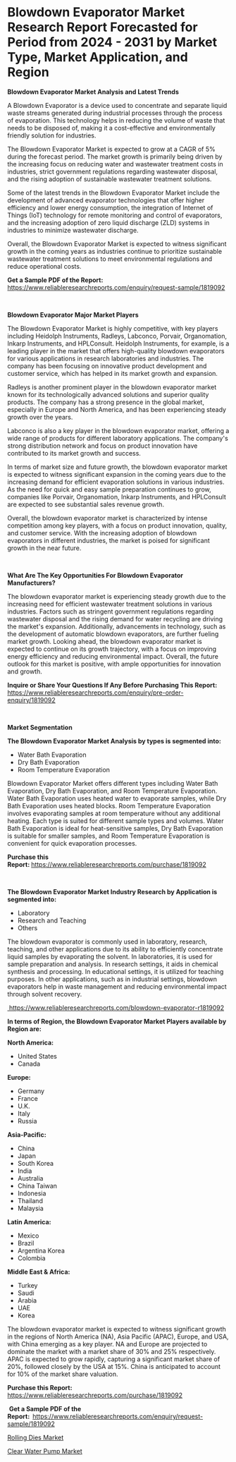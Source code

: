 <p><h1>Blowdown Evaporator Market Research Report Forecasted for Period from 2024 -  2031 by Market Type, Market Application, and Region</h1></p><p><strong>Blowdown Evaporator Market Analysis and Latest Trends</strong></p>
<p><p>A Blowdown Evaporator is a device used to concentrate and separate liquid waste streams generated during industrial processes through the process of evaporation. This technology helps in reducing the volume of waste that needs to be disposed of, making it a cost-effective and environmentally friendly solution for industries.</p><p>The Blowdown Evaporator Market is expected to grow at a CAGR of 5% during the forecast period. The market growth is primarily being driven by the increasing focus on reducing water and wastewater treatment costs in industries, strict government regulations regarding wastewater disposal, and the rising adoption of sustainable wastewater treatment solutions.</p><p>Some of the latest trends in the Blowdown Evaporator Market include the development of advanced evaporator technologies that offer higher efficiency and lower energy consumption, the integration of Internet of Things (IoT) technology for remote monitoring and control of evaporators, and the increasing adoption of zero liquid discharge (ZLD) systems in industries to minimize wastewater discharge.</p><p>Overall, the Blowdown Evaporator Market is expected to witness significant growth in the coming years as industries continue to prioritize sustainable wastewater treatment solutions to meet environmental regulations and reduce operational costs.</p></p>
<p><strong>Get a Sample PDF of the Report:&nbsp;</strong> <a href="https://www.reliableresearchreports.com/enquiry/request-sample/1819092">https://www.reliableresearchreports.com/enquiry/request-sample/1819092</a></p>
<p>&nbsp;</p>
<p><strong>Blowdown Evaporator Major Market Players</strong></p>
<p><p>The Blowdown Evaporator Market is highly competitive, with key players including Heidolph Instruments, Radleys, Labconco, Porvair, Organomation, Inkarp Instruments, and HPLConsult. Heidolph Instruments, for example, is a leading player in the market that offers high-quality blowdown evaporators for various applications in research laboratories and industries. The company has been focusing on innovative product development and customer service, which has helped in its market growth and expansion. </p><p>Radleys is another prominent player in the blowdown evaporator market known for its technologically advanced solutions and superior quality products. The company has a strong presence in the global market, especially in Europe and North America, and has been experiencing steady growth over the years.</p><p>Labconco is also a key player in the blowdown evaporator market, offering a wide range of products for different laboratory applications. The company's strong distribution network and focus on product innovation have contributed to its market growth and success.</p><p>In terms of market size and future growth, the blowdown evaporator market is expected to witness significant expansion in the coming years due to the increasing demand for efficient evaporation solutions in various industries. As the need for quick and easy sample preparation continues to grow, companies like Porvair, Organomation, Inkarp Instruments, and HPLConsult are expected to see substantial sales revenue growth.</p><p>Overall, the blowdown evaporator market is characterized by intense competition among key players, with a focus on product innovation, quality, and customer service. With the increasing adoption of blowdown evaporators in different industries, the market is poised for significant growth in the near future.</p></p>
<p>&nbsp;</p>
<p><strong>What Are The Key Opportunities For Blowdown Evaporator Manufacturers?</strong></p>
<p><p>The blowdown evaporator market is experiencing steady growth due to the increasing need for efficient wastewater treatment solutions in various industries. Factors such as stringent government regulations regarding wastewater disposal and the rising demand for water recycling are driving the market's expansion. Additionally, advancements in technology, such as the development of automatic blowdown evaporators, are further fueling market growth. Looking ahead, the blowdown evaporator market is expected to continue on its growth trajectory, with a focus on improving energy efficiency and reducing environmental impact. Overall, the future outlook for this market is positive, with ample opportunities for innovation and growth.</p></p>
<p><strong>Inquire or Share Your Questions If Any Before Purchasing This Report:</strong> <a href="https://www.reliableresearchreports.com/enquiry/pre-order-enquiry/1819092">https://www.reliableresearchreports.com/enquiry/pre-order-enquiry/1819092</a></p>
<p>&nbsp;</p>
<p><strong>Market Segmentation</strong></p>
<p><strong>The Blowdown Evaporator Market Analysis by types is segmented into:</strong></p>
<p><ul><li>Water Bath Evaporation</li><li>Dry Bath Evaporation</li><li>Room Temperature Evaporation</li></ul></p>
<p><p>Blowdown Evaporator Market offers different types including Water Bath Evaporation, Dry Bath Evaporation, and Room Temperature Evaporation. Water Bath Evaporation uses heated water to evaporate samples, while Dry Bath Evaporation uses heated blocks. Room Temperature Evaporation involves evaporating samples at room temperature without any additional heating. Each type is suited for different sample types and volumes. Water Bath Evaporation is ideal for heat-sensitive samples, Dry Bath Evaporation is suitable for smaller samples, and Room Temperature Evaporation is convenient for quick evaporation processes.</p></p>
<p><strong>Purchase this Report:&nbsp;</strong><a href="https://www.reliableresearchreports.com/purchase/1819092">https://www.reliableresearchreports.com/purchase/1819092</a></p>
<p>&nbsp;</p>
<p><strong>The Blowdown Evaporator Market Industry Research by Application is segmented into:</strong></p>
<p><ul><li>Laboratory</li><li>Research and Teaching</li><li>Others</li></ul></p>
<p><p>The blowdown evaporator is commonly used in laboratory, research, teaching, and other applications due to its ability to efficiently concentrate liquid samples by evaporating the solvent. In laboratories, it is used for sample preparation and analysis. In research settings, it aids in chemical synthesis and processing. In educational settings, it is utilized for teaching purposes. In other applications, such as in industrial settings, blowdown evaporators help in waste management and reducing environmental impact through solvent recovery.</p></p>
<p><a href="https://www.reliableresearchreports.com/blowdown-evaporator-r1819092">&nbsp;https://www.reliableresearchreports.com/blowdown-evaporator-r1819092</a></p>
<p><strong>In terms of Region, the Blowdown Evaporator Market Players available by Region are:</strong></p>
<p>
    <p> <strong> North America: </strong>
        <ul>
            <li>United States</li>
            <li>Canada</li>
        </ul>
        </p> 
    <p> <strong> Europe: </strong>
        <ul>
            <li>Germany</li>
            <li>France</li>
            <li>U.K.</li>
            <li>Italy</li>
            <li>Russia</li>
        </ul>
        </p> 
    <p> <strong> Asia-Pacific: </strong>
        <ul>
            <li>China</li>
            <li>Japan</li>
            <li>South Korea</li>
            <li>India</li>
            <li>Australia</li>
            <li>China Taiwan</li>
            <li>Indonesia</li>
            <li>Thailand</li>
            <li>Malaysia</li>
        </ul>
        </p> 
    <p> <strong> Latin America: </strong>
        <ul>
            <li>Mexico</li>
            <li>Brazil</li>
            <li>Argentina Korea</li>
            <li>Colombia</li>
        </ul>
        </p> 
    <p> <strong> Middle East & Africa: </strong>
        <ul>
            <li>Turkey</li>
            <li>Saudi</li>
            <li>Arabia</li>
            <li>UAE</li>
            <li>Korea</li>
        </ul>
    </p>
    </p>
<p><p>The blowdown evaporator market is expected to witness significant growth in the regions of North America (NA), Asia Pacific (APAC), Europe, and USA, with China emerging as a key player. NA and Europe are projected to dominate the market with a market share of 30% and 25% respectively. APAC is expected to grow rapidly, capturing a significant market share of 20%, followed closely by the USA at 15%. China is anticipated to account for 10% of the market share valuation.</p></p>
<p><strong>Purchase this Report: </strong><a href="https://www.reliableresearchreports.com/purchase/1819092">https://www.reliableresearchreports.com/purchase/1819092</a></p>
<p>&nbsp;<strong>Get a Sample PDF of the Report:&nbsp;&nbsp;</strong><a href="https://www.reliableresearchreports.com/enquiry/request-sample/1819092">https://www.reliableresearchreports.com/enquiry/request-sample/1819092</a></p>
<p><strong></strong></p>
<p><p><a href="https://three-jumbo-f6d.notion.site/Rolling-Dies-Market-Focuses-on-Market-Share-Size-and-Projected-Forecast-Till-2031-06aacc6ceb164b0b8bfc965f31b0be93">Rolling Dies Market</a></p><p><a href="https://github.com/NorbertYates/Market-Research-Report-List-4/blob/main/clear-water-pump-market.md">Clear Water Pump Market</a></p></p>